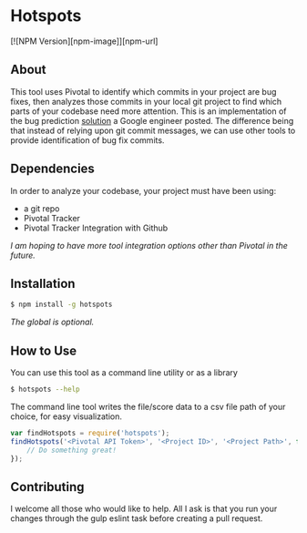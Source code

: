 # Hotspots

[![NPM Version][npm-image]][npm-url]

## About

This tool uses Pivotal to identify which commits in your project are bug fixes, then analyzes those commits in your local git project to find which parts of your codebase need more attention. This is an implementation of the bug prediction [solution](http://google-engtools.blogspot.com/2011/12/bug-prediction-at-google.html) a Google engineer posted. The difference being that instead of relying upon git commit messages, we can use other tools to provide identification of bug fix commits. 

## Dependencies

In order to analyze your codebase, your project must have been using:

- a git repo
- Pivotal Tracker
- Pivotal Tracker Integration with Github

*I am hoping to have more tool integration options other than Pivotal in the future.*

## Installation

```bash
$ npm install -g hotspots
```

*The global is optional.*

## How to Use

You can use this tool as a command line utility or as a library

```bash
$ hotspots --help
```
The command line tool writes the file/score data to a csv file path of your choice, for easy visualization.

```js
var findHotspots = require('hotspots');
findHotspots('<Pivotal API Token>', '<Project ID>', '<Project Path>', function(err, scoresByFile){
	// Do something great!
});
```

## Contributing

I welcome all those who would like to help. All I ask is that you run your changes through the gulp eslint task before creating a pull request.